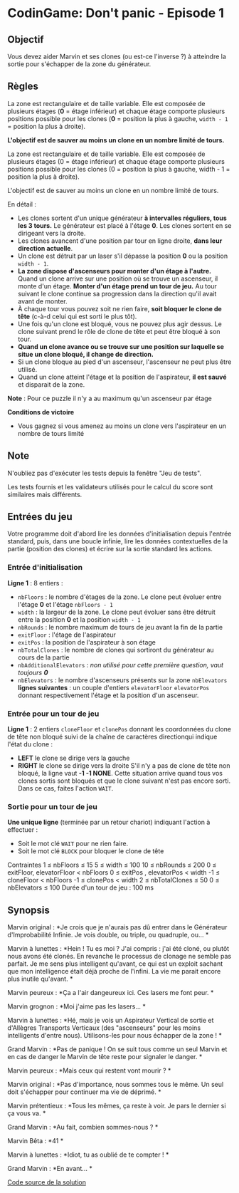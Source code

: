 # CodinGame: Don't panic - Episode 1

## Objectif
Vous devez aider Marvin et ses clones (ou est-ce l'inverse ?) à atteindre la sortie pour s'échapper de la zone du générateur.

## Règles
La zone est rectangulaire et de taille variable. Elle est composée de plusieurs étages (**0** = étage inférieur) et chaque étage comporte plusieurs positions possible pour les clones (**0** = position la plus à gauche, `width - 1` = position la plus à droite).

**L'objectif est de sauver au moins un clone en un nombre limité de tours.**

La zone est rectangulaire et de taille variable. Elle est composée de plusieurs étages (0 = étage inférieur) et chaque étage comporte plusieurs positions possible pour les clones (0 = position la plus à gauche, width - 1 = position la plus à droite).

L'objectif est de sauver au moins un clone en un nombre limité de tours.

En détail :
- Les clones sortent d'un unique générateur **à intervalles réguliers, tous les 3 tours.** Le générateur est placé à l'étage **0**. Les clones sortent en se dirigeant vers la droite.
- Les clones avancent d'une position par tour en ligne droite, **dans leur direction actuelle**.
- Un clone est détruit par un laser s'il dépasse la position **0** ou la position `width - 1`.
- **La zone dispose d'ascenseurs pour monter d'un étage à l'autre.** Quand un clone arrive sur une position où se trouve un ascenseur, il monte d'un étage. **Monter d'un étage prend un tour de jeu.** Au tour suivant le clone continue sa progression dans la direction qu'il avait avant de monter.
- À chaque tour vous pouvez soit ne rien faire, **soit bloquer le clone de tête** (c-à-d celui qui est sorti le plus tôt).
- Une fois qu'un clone est bloqué, vous ne pouvez plus agir dessus. Le clone suivant prend le rôle de clone de tête et peut être bloqué à son tour.
- **Quand un clone avance ou se trouve sur une position sur laquelle se situe un clone bloqué, il change de direction.**
- Si un clone bloque au pied d'un ascenseur, l'ascenseur ne peut plus être utilisé.
- Quand un clone atteint l'étage et la position de l'aspirateur, **il est sauvé** et disparait de la zone.

**Note** : Pour ce puzzle il n'y a au maximum qu'un ascenseur par étage

**Conditions de victoire**
- Vous gagnez si vous amenez au moins un clone vers l'aspirateur en un nombre de tours limité

## Note
N'oubliez pas d'exécuter les tests depuis la fenêtre "Jeu de tests".

Les tests fournis et les validateurs utilisés pour le calcul du score sont similaires mais différents.

## Entrées du jeu
Votre programme doit d'abord lire les données d'initialisation depuis l'entrée standard, puis, dans une boucle infinie, lire les données contextuelles de la partie (position des clones) et écrire sur la sortie standard les actions.

### Entrée d'initialisation

**Ligne 1** : 8 entiers :
- `nbFloors` : le nombre d'étages de la zone. Le clone peut évoluer entre l'étage **0** et l'étage `nbFloors - 1`
- `width` : la largeur de la zone. Le clone peut évoluer sans être détruit entre la position **0** et la position `width - 1`
- `nbRounds` : le nombre maximum de tours de jeu avant la fin de la partie
- `exitFloor` : l'étage de l'aspirateur
- `exitPos` : la position de l'aspirateur à son étage
- `nbTotalClones` : le nombre de clones qui sortiront du générateur au cours de la partie
- `nbAdditionalElevators` : *non utilisé pour cette première question, vaut toujours **0***
- `nbElevators` : le nombre d'ascenseurs présents sur la zone
`nbElevators` **lignes suivantes** : un couple d'entiers `elevatorFloor` `elevatorPos` donnant respectivement l'étage et la position d'un ascenseur.

### Entrée pour un tour de jeu
**Ligne 1** : 2 entiers `cloneFloor` et `clonePos` donnant les coordonnées du clone de tête non bloqué suivi de la chaîne de caractères directionqui indique l'état du clone :
- **LEFT** le clone se dirige vers la gauche
- **RIGHT** le clone se dirige vers la droite
S'il n'y a pas de clone de tête non bloqué, la ligne vaut **-1 -1 NONE**. Cette situation arrive quand tous vos clones sortis sont bloqués et que le clone suivant n'est pas encore sorti. Dans ce cas, faites l'action `WAIT`.

### Sortie pour un tour de jeu
**Une unique ligne** (terminée par un retour chariot) indiquant l'action à effectuer :
- Soit le mot clé `WAIT` pour ne rien faire.
- Soit le mot clé `BLOCK` pour bloquer le clone de tête

Contraintes
1 ≤ nbFloors ≤ 15
5 ≤ width ≤ 100
10 ≤ nbRounds ≤ 200
0 ≤ exitFloor, elevatorFloor < nbFloors
0 ≤ exitPos , elevatorPos < width
-1 ≤ cloneFloor < nbFloors
-1 ≤ clonePos < width
2 ≤ nbTotalClones ≤ 50
0 ≤ nbElevators ≤ 100
Durée d'un tour de jeu : 100 ms

## Synopsis
Marvin original :  *Je crois que je n'aurais pas dû entrer dans le Générateur d'Improbabilité Infinie. Je vois double, ou triple, ou quadruple, ou...  *

Marvin à lunettes :  *Hein ! Tu es moi ? J'ai compris : j'ai été cloné, ou plutôt nous avons été clonés. En revanche le processus de clonage ne semble pas parfait. Je me sens plus intelligent qu'avant, ce qui est un exploit sachant que mon intelligence était déjà proche de l'infini. La vie me parait encore plus inutile qu'avant. *

Marvin peureux :  *Ça a l'air dangeureux ici. Ces lasers me font peur. *

Marvin grognon :  *Moi j'aime pas les lasers... *

Marvin à lunettes :  *Hé, mais je vois un Aspirateur Vertical de sortie et d'Allègres Transports Verticaux (des "ascenseurs" pour les moins intelligents d'entre nous). Utilisons-les pour nous échapper de la zone ! *

Grand Marvin :  *Pas de panique ! On se suit tous comme un seul Marvin et en cas de danger le Marvin de tête reste pour signaler le danger. *

Marvin peureux :  *Mais ceux qui restent vont mourir ? *

Marvin original :  *Pas d'importance, nous sommes tous le même. Un seul doit s'échapper pour continuer ma vie de déprimé. *

Marvin prétentieux :  *Tous les mêmes, ça reste à voir. Je pars le dernier si ça vous va. *

Grand Marvin :  *Au fait, combien sommes-nous ? *

Marvin Bêta :  *41 *

Marvin à lunettes :  *Idiot, tu as oublié de te compter ! *

Grand Marvin :  *En avant... *

[Code source de la solution](https://github.com/Kous92/CodinGame-Swift-FR-/blob/main/Puzzles%20classiques/Moyen/Don't%20panic%20-%20Episode%201/dontPanicEP1.swift)